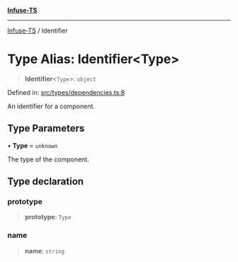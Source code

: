 [**Infuse-TS**](../README.md)

***

[Infuse-TS](../README.md) / Identifier

# Type Alias: Identifier\<Type\>

> **Identifier**\<`Type`\>: `object`

Defined in: [src/types/dependencies.ts:8](https://github.com/D-Kay6/Infuse-TS/blob/10bae258e5f565f29eb517fd3b4bbd7f4f6e62d8/src/types/dependencies.ts#L8)

An identifier for a component.

## Type Parameters

• **Type** = `unknown`

The type of the component.

## Type declaration

### prototype

> **prototype**: `Type`

### name

> **name**: `string`
